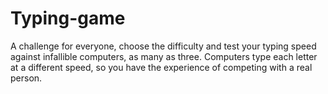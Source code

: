 # Typing-game
A challenge for everyone, choose the difficulty and test your typing speed against infallible computers, as many as three.
Computers type each letter at a different speed, so you have the experience of competing with a real person.

